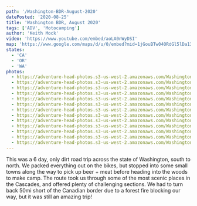 ```yaml
---
path: '/Washington-BDR-August-2020'
datePosted: '2020-08-25'
title: 'Washington BDR, August 2020'
tags: ['ADV', 'Motocamping']
author: 'Keith Mock'
video: 'https://www.youtube.com/embed/aoLA0nWyDSI'
map: 'https://www.google.com/maps/d/u/0/embed?mid=1jGouBTw04ORdGl5lDa138nR8eCR6bfm_'
states:
  - 'CA'
  - 'OR'
  - 'WA'
photos:
  - https://adventure-head-photos.s3-us-west-2.amazonaws.com/Washington-BDR-August-2020/IMG_5800.JPG
  - https://adventure-head-photos.s3-us-west-2.amazonaws.com/Washington-BDR-August-2020/61976072800__EC066702-F4DD-4B39-8C06-BB73AD3529F0.jpeg
  - https://adventure-head-photos.s3-us-west-2.amazonaws.com/Washington-BDR-August-2020/F1911148-184F-4906-B3CA-B55D2B8F3770.JPG
  - https://adventure-head-photos.s3-us-west-2.amazonaws.com/Washington-BDR-August-2020/IMG_5762.jpeg
  - https://adventure-head-photos.s3-us-west-2.amazonaws.com/Washington-BDR-August-2020/IMG_5801.JPG
  - https://adventure-head-photos.s3-us-west-2.amazonaws.com/Washington-BDR-August-2020/IMG_5802.JPG
  - https://adventure-head-photos.s3-us-west-2.amazonaws.com/Washington-BDR-August-2020/IMG_5807.JPG
  - https://adventure-head-photos.s3-us-west-2.amazonaws.com/Washington-BDR-August-2020/IMG_5830.JPG
  - https://adventure-head-photos.s3-us-west-2.amazonaws.com/Washington-BDR-August-2020/IMG_5835.JPG
  - https://adventure-head-photos.s3-us-west-2.amazonaws.com/Washington-BDR-August-2020/IMG_5841.JPG
  - https://adventure-head-photos.s3-us-west-2.amazonaws.com/Washington-BDR-August-2020/IMG_5862.JPG
  - https://adventure-head-photos.s3-us-west-2.amazonaws.com/Washington-BDR-August-2020/IMG_5864.JPG
  - https://adventure-head-photos.s3-us-west-2.amazonaws.com/Washington-BDR-August-2020/IMG_5874.JPG
---
```


This was a 6 day, only dirt road trip across the state of Washington, south to north. We packed everything out on the bikes, but stopped into some small towns along the way to pick up beer + meat before heading into the woods to make camp. The route took us through some of the most scenic places in the Cascades, and offered plenty of challenging sections. We had to turn back 50mi short of the Canadian border due to a forest fire blocking our way, but it was still an amazing trip!
